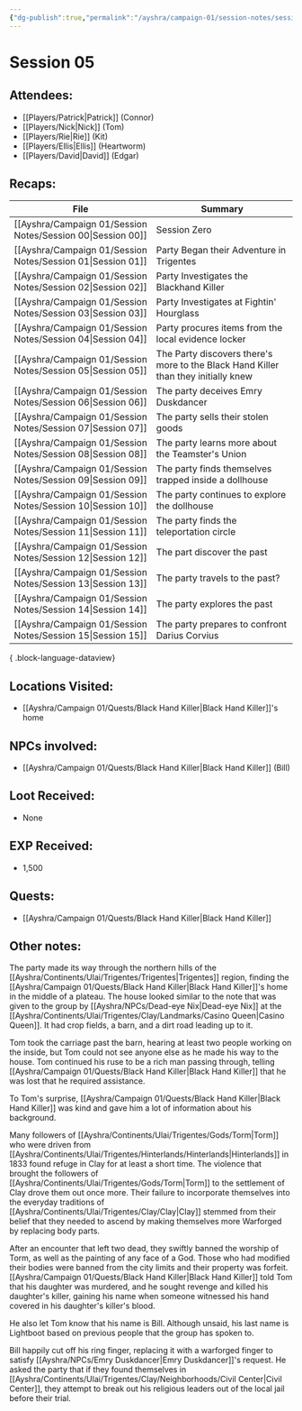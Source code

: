 ```yaml
---
{"dg-publish":true,"permalink":"/ayshra/campaign-01/session-notes/session-05/","tags":["session"],"dgShowLocalGraph":true}
---
```


# Session 05

## Attendees:
- [[Players/Patrick\|Patrick]] (Connor)
- [[Players/Nick\|Nick]] (Tom)
- [[Players/Rie\|Rie]] (Kit)
- [[Players/Ellis\|Ellis]] (Heartworm)
- [[Players/David\|David]] (Edgar)


## Recaps:
| File                                                           | Summary                                                                            |
| -------------------------------------------------------------- | ---------------------------------------------------------------------------------- |
| [[Ayshra/Campaign 01/Session Notes/Session 00\|Session 00]] | Session Zero                                                                       |
| [[Ayshra/Campaign 01/Session Notes/Session 01\|Session 01]] | Party Began their Adventure in Trigentes                                           |
| [[Ayshra/Campaign 01/Session Notes/Session 02\|Session 02]] | Party Investigates the Blackhand Killer                                            |
| [[Ayshra/Campaign 01/Session Notes/Session 03\|Session 03]] | Party Investigates at Fightin' Hourglass                                           |
| [[Ayshra/Campaign 01/Session Notes/Session 04\|Session 04]] | Party procures items from the local evidence locker                                |
| [[Ayshra/Campaign 01/Session Notes/Session 05\|Session 05]] | The Party discovers there's more to the Black Hand Killer than they initially knew |
| [[Ayshra/Campaign 01/Session Notes/Session 06\|Session 06]] | The party deceives Emry Duskdancer                                                 |
| [[Ayshra/Campaign 01/Session Notes/Session 07\|Session 07]] | The party sells their stolen goods                                                 |
| [[Ayshra/Campaign 01/Session Notes/Session 08\|Session 08]] | The party learns more about the Teamster's Union                                   |
| [[Ayshra/Campaign 01/Session Notes/Session 09\|Session 09]] | The party finds themselves trapped inside a dollhouse                              |
| [[Ayshra/Campaign 01/Session Notes/Session 10\|Session 10]] | The party continues to explore the dollhouse                                       |
| [[Ayshra/Campaign 01/Session Notes/Session 11\|Session 11]] | The party finds the teleportation circle                                           |
| [[Ayshra/Campaign 01/Session Notes/Session 12\|Session 12]] | The part discover the past                                                         |
| [[Ayshra/Campaign 01/Session Notes/Session 13\|Session 13]] | The party travels to the past?                                                     |
| [[Ayshra/Campaign 01/Session Notes/Session 14\|Session 14]] | The party explores the past                                                        |
| [[Ayshra/Campaign 01/Session Notes/Session 15\|Session 15]] | The party prepares to confront Darius Corvius                                      |

{ .block-language-dataview}

## Locations Visited:
- [[Ayshra/Campaign 01/Quests/Black Hand Killer\|Black Hand Killer]]'s home
## NPCs involved:
- [[Ayshra/Campaign 01/Quests/Black Hand Killer\|Black Hand Killer]] (Bill)
## Loot Received:
- None
## EXP Received:
- 1,500
## Quests:
- [[Ayshra/Campaign 01/Quests/Black Hand Killer\|Black Hand Killer]]

## Other notes:

The party made its way through the northern hills of the [[Ayshra/Continents/Ulai/Trigentes/Trigentes\|Trigentes]] region, finding the [[Ayshra/Campaign 01/Quests/Black Hand Killer\|Black Hand Killer]]'s home in the middle of a plateau. The house looked similar to the note that was given to the group by [[Ayshra/NPCs/Dead-eye Nix\|Dead-eye Nix]] at the [[Ayshra/Continents/Ulai/Trigentes/Clay/Landmarks/Casino Queen\|Casino Queen]]. It had crop fields, a barn, and a dirt road leading up to it. 

Tom took the carriage past the barn, hearing at least two people working on the inside, but Tom could not see anyone else as he made his way to the house. Tom continued his ruse to be a rich man passing through, telling [[Ayshra/Campaign 01/Quests/Black Hand Killer\|Black Hand Killer]] that he was lost that he required assistance.

To Tom's surprise, [[Ayshra/Campaign 01/Quests/Black Hand Killer\|Black Hand Killer]] was kind and gave him a lot of information about his background. 

Many followers of [[Ayshra/Continents/Ulai/Trigentes/Gods/Torm\|Torm]] who were driven from [[Ayshra/Continents/Ulai/Trigentes/Hinterlands/Hinterlands\|Hinterlands]] in 1833 found refuge in Clay for at least a short time. The violence that brought the followers of [[Ayshra/Continents/Ulai/Trigentes/Gods/Torm\|Torm]] to the settlement of Clay drove them out once more. Their failure to incorporate themselves into the everyday traditions of [[Ayshra/Continents/Ulai/Trigentes/Clay/Clay\|Clay]] stemmed from their belief that they needed to ascend by making themselves more Warforged by replacing body parts. 

After an encounter that left two dead, they swiftly banned the worship of Torm, as well as the painting of any face of a God. Those who had modified their bodies were banned from the city limits and their property was forfeit. [[Ayshra/Campaign 01/Quests/Black Hand Killer\|Black Hand Killer]] told Tom that his daughter was murdered, and he sought revenge and killed his daughter's killer, gaining his name when someone witnessed his hand covered in his daughter's killer's blood.

He also let Tom know that his name is Bill. Although unsaid, his last name is Lightboot based on previous people that the group has spoken to. 

Bill happily cut off his ring finger, replacing it with a warforged finger to satisfy [[Ayshra/NPCs/Emry Duskdancer\|Emry Duskdancer]]'s request. He asked the party that if they found themselves in [[Ayshra/Continents/Ulai/Trigentes/Clay/Neighborhoods/Civil Center\|Civil Center]], they attempt to break out his religious leaders out of the local jail before their trial. 